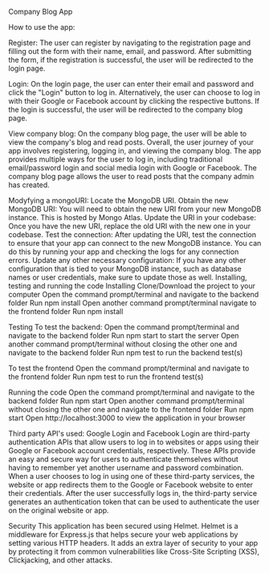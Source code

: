 Company Blog App

How to use the app: 

Register:
The user can register by navigating to the registration page and filling out the form with their name, email, and password.
After submitting the form, if the registration is successful, the user will be redirected to the login page.

Login:
On the login page, the user can enter their email and password and click the "Login" button to log in.
Alternatively, the user can choose to log in with their Google or Facebook account by clicking the respective buttons.
If the login is successful, the user will be redirected to the company blog page.

View company blog:
On the company blog page, the user will be able to view the company's blog and read posts.
Overall, the user journey of your app involves registering, logging in, and viewing the company blog. The app provides multiple ways for the user to log in, including traditional email/password login and social media login with Google or Facebook. 
The company blog page allows the user to read posts that the company admin has created.

Modyfying a mongoURI:
Locate the MongoDB URI.
Obtain the new MongoDB URI: You will need to obtain the new URI from your new MongoDB instance. This is hosted by Mongo Atlas.
Update the URI in your codebase: Once you have the new URI, replace the old URI with the new one in your codebase. 
Test the connection: After updating the URI, test the connection to ensure that your app can connect to the new MongoDB instance. You can do this by running your app and checking the logs for any connection errors.
Update any other necessary configuration: If you have any other configuration that is tied to your MongoDB instance, such as database names or user credentials, make sure to update those as well.
Installing, testing and running the code Installing Clone/Download the project to your computer Open the command prompt/terminal and navigate to the backend folder Run npm install Open another command prompt/terminal navigate to the frontend folder Run npm install

Testing To test the backend: Open the command prompt/terminal and navigate to the backend folder Run npm start to start the server Open another command prompt/terminal without closing the other one and navigate to the backend folder Run npm test to run the backend test(s)

To test the frontend Open the command prompt/terminal and navigate to the frontend folder Run npm test to run the frontend test(s)

Running the code Open the command prompt/terminal and navigate to the backend folder Run npm start Open another command prompt/terminal without closing the other one and navigate to the frontend folder Run npm start Open http://localhost:3000 to view the application in your browser

Third party API's used:
Google Login and Facebook Login are third-party authentication APIs that allow users to log in to websites or apps using their Google or Facebook account credentials, respectively. 
These APIs provide an easy and secure way for users to authenticate themselves without having to remember yet another username and password combination.
When a user chooses to log in using one of these third-party services, the website or app redirects them to the Google or Facebook website to enter their credentials. 
After the user successfully logs in, the third-party service generates an authentication token that can be used to authenticate the user on the original website or app.

Security This application has been secured using Helmet.
Helmet is a middleware for Express.js that helps secure your web applications by setting various HTTP headers. 
It adds an extra layer of security to your app by protecting it from common vulnerabilities like Cross-Site Scripting (XSS), Clickjacking, and other attacks.

